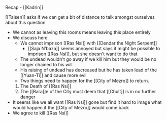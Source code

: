 Recap - [[Kadrin]]

[[Talsen]] asks if we can get a bit of distance to talk amongst ourselves about this question
- We cannot as leaving this rooms means leaving this place entirely
- We discuss here
	- We cannot imprison [[Ras Nsi]] with [[Dendar the Night Serpent]]
		- [[Saja N’baza]] seems annoyed but says it might be possible to imprison [[Ras Nsi]], but she doesn't want to do that
	- The undead wouldn't go away if we kill him but they would be no longer chained to his will
	- His raising of undead has decreased but he has taken lead of the [[Yuan-Ti]] and cause more evil
	- Two things need to happen for the [[City of Mezro]] to return. 
	1. The Death of [[Ras Nsi]]
	2. The [[Bara]]e of the City must deem that [[Chult]] is in no further danger
- It seems like we all want [[Ras Nsi]] gone but find it hard to image what would happen if the [[City of Mezro]] would come back
- We agree to kill [[Ras Nsi]]